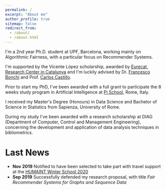 ```yaml
---
permalink: /
excerpt: "About me"
author_profile: true
sitemap: false
redirect_from: 
  - /about/
  - /about.html
---
```


I'm a 2nd year Ph.D. student at UPF, Barcelona, working mainly on Algorithmic Fairness, with a particular focus on Recommender Systems. 

I'm supported by the Vicente López scholarship, awarded by [Eurecat, Research Center in Catalunya](https://eurecat.org/) and I'm luckily advised by Dr. [Francesco Bonchi](http://www.francescobonchi.com) and Prof. [Carlos Castillo](https://chato.cl).

Prior to start my PhD, I've been awarded with a full grant to participate the 8 weeks study program in Artificial Intelligence at [Pi School](https://picampus-school.com/programme/school-of-ai/), Rome, Italy.

I received my Master's Degree (Honours) in Data Science and Bachelor of Science in Statistics from Sapienza, University of Rome. 

During my study I've been awarded with a research scholarship at DIAG (Department of Computer, Control and Management Engineering), concerning the development and application of data analysis techniques in bibliometrics.



Last News
======

* **Nov 2019** Notified to have been selected to take part with travel support at the [HUMAINT Winter School 2020](https://ec.europa.eu/jrc/communities/en/community/humaint/event/2nd-humaint-winter-school-fairness-accountability-and-transparency)
* **Sep 2019** Successfully defended my research proposal, with title *Fair Recommender Systems for Graphs and Sequence Data*


